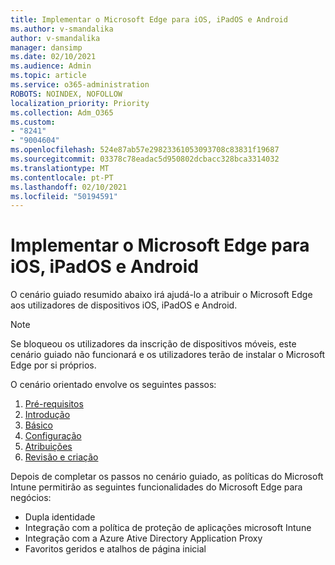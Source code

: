 ```yaml
---
title: Implementar o Microsoft Edge para iOS, iPadOS e Android
ms.author: v-smandalika
author: v-smandalika
manager: dansimp
ms.date: 02/10/2021
ms.audience: Admin
ms.topic: article
ms.service: o365-administration
ROBOTS: NOINDEX, NOFOLLOW
localization_priority: Priority
ms.collection: Adm_O365
ms.custom:
- "8241"
- "9004604"
ms.openlocfilehash: 524e87ab57e29823361053093708c83831f19687
ms.sourcegitcommit: 03378c78eadac5d950802dcbacc328bca3314032
ms.translationtype: MT
ms.contentlocale: pt-PT
ms.lasthandoff: 02/10/2021
ms.locfileid: "50194591"
---
```

# <a name="deploy-microsoft-edge-to-ios-ipados-and-android"></a>Implementar o Microsoft Edge para iOS, iPadOS e Android

O cenário guiado resumido abaixo irá ajudá-lo a atribuir o Microsoft Edge aos utilizadores de dispositivos iOS, iPadOS e Android.

> [!NOTE]
> Se bloqueou os utilizadores da inscrição de dispositivos móveis, este cenário guiado não funcionará e os utilizadores terão de instalar o Microsoft Edge por si próprios.

O cenário orientado envolve os seguintes passos:

1. [Pré-requisitos](https://docs.microsoft.com/mem/intune/fundamentals/guided-scenarios-edge#prerequisites)
2. [Introdução](https://docs.microsoft.com/mem/intune/fundamentals/guided-scenarios-edge#step-1---introduction)
3. [Básico](https://docs.microsoft.com/mem/intune/fundamentals/guided-scenarios-edge#step-2---basics)
4. [Configuração](https://docs.microsoft.com/mem/intune/fundamentals/guided-scenarios-edge#step-3---configuration)
5. [Atribuições](https://docs.microsoft.com/mem/intune/fundamentals/guided-scenarios-edge#step-4---assignments)
6. [Revisão e criação](https://docs.microsoft.com/mem/intune/fundamentals/guided-scenarios-edge#step-5---review--create)

Depois de completar os passos no cenário guiado, as políticas do Microsoft Intune permitirão as seguintes funcionalidades do Microsoft Edge para negócios:

- Dupla identidade
- Integração com a política de proteção de aplicações microsoft Intune
- Integração com a Azure Ative Directory Application Proxy
- Favoritos geridos e atalhos de página inicial
